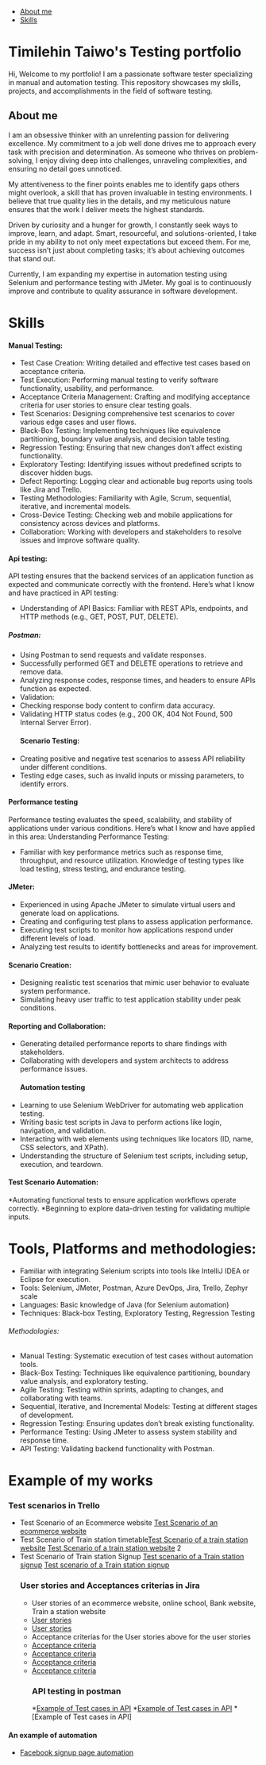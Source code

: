 * [About me](about-me)
* [Skills](skills)
# Timilehin Taiwo's Testing portfolio
Hi, Welcome to my portfolio! I am a passionate software tester specializing in manual and automation testing. This repository showcases my skills, projects, and accomplishments in the field of software testing.
## About me
I am an obsessive thinker with an unrelenting passion for delivering excellence. My commitment to a job well done drives me to approach every task with precision and determination. As someone who thrives on problem-solving, I enjoy diving deep into challenges, unraveling complexities, and ensuring no detail goes unnoticed.

My attentiveness to the finer points enables me to identify gaps others might overlook, a skill that has proven invaluable in testing environments. I believe that true quality lies in the details, and my meticulous nature ensures that the work I deliver meets the highest standards.

Driven by curiosity and a hunger for growth, I constantly seek ways to improve, learn, and adapt. Smart, resourceful, and solutions-oriented, I take pride in my ability to not only meet expectations but exceed them. For me, success isn’t just about completing tasks; it’s about achieving outcomes that stand out.

Currently, I am expanding my expertise in automation testing using Selenium and performance testing with JMeter. My goal is to continuously improve and contribute to quality assurance in software development.

# Skills
#### Manual Testing:
* Test Case Creation: Writing detailed and effective test cases based on acceptance criteria.
* Test Execution: Performing manual testing to verify software functionality, usability, and performance.
* Acceptance Criteria Management: Crafting and modifying acceptance criteria for user stories to ensure clear testing goals.
* Test Scenarios: Designing comprehensive test scenarios to cover various edge cases and user flows.
* Black-Box Testing: Implementing techniques like equivalence partitioning, boundary value analysis, and decision table testing.
* Regression Testing: Ensuring that new changes don’t affect existing functionality.
* Exploratory Testing: Identifying issues without predefined scripts to discover hidden bugs.
* Defect Reporting: Logging clear and actionable bug reports using tools like Jira and Trello.
* Testing Methodologies: Familiarity with Agile, Scrum, sequential, iterative, and incremental models.
* Cross-Device Testing: Checking web and mobile applications for consistency across devices and platforms.
* Collaboration: Working with developers and stakeholders to resolve issues and improve software quality.

#### Api testing:
API testing ensures that the backend services of an application function as expected and communicate correctly with the frontend. Here’s what I know and have practiced in API testing:
* Understanding of API Basics: Familiar with REST APIs, endpoints, and HTTP methods (e.g., GET, POST, PUT, DELETE).
 ##### Postman:
* Using Postman to send requests and validate responses.
* Successfully performed GET and DELETE operations to retrieve and remove data.
* Analyzing response codes, response times, and headers to ensure APIs function as expected.
 * Validation:
* Checking response body content to confirm data accuracy.
* Validating HTTP status codes (e.g., 200 OK, 404 Not Found, 500 Internal Server Error).
  #### Scenario Testing:
* Creating positive and negative test scenarios to assess API reliability under different conditions.
* Testing edge cases, such as invalid inputs or missing parameters, to identify errors.
#### Performance testing
Performance testing evaluates the speed, scalability, and stability of applications under various conditions. Here’s what I know and have applied in this area:
Understanding Performance Testing:
* Familiar with key performance metrics such as response time, throughput, and resource utilization.
Knowledge of testing types like load testing, stress testing, and endurance testing.
#### JMeter:
* Experienced in using Apache JMeter to simulate virtual users and generate load on applications.
* Creating and configuring test plans to assess application performance.
* Executing test scripts to monitor how applications respond under different levels of load.
* Analyzing test results to identify bottlenecks and areas for improvement.
#### Scenario Creation:
* Designing realistic test scenarios that mimic user behavior to evaluate system performance.
* Simulating heavy user traffic to test application stability under peak conditions.
#### Reporting and Collaboration:
* Generating detailed performance reports to share findings with stakeholders.
* Collaborating with developers and system architects to address performance issues.
  #### Automation testing
* Learning to use Selenium WebDriver for automating web application testing.
* Writing basic test scripts in Java to perform actions like login, navigation, and validation.
* Interacting with web elements using techniques like locators (ID, name, CSS selectors, and XPath).
* Understanding the structure of Selenium test scripts, including setup, execution, and teardown.
#### Test Scenario Automation:
*Automating functional tests to ensure application workflows operate correctly.
*Beginning to explore data-driven testing for validating multiple inputs.
# Tools, Platforms and methodologies:
* Familiar with integrating Selenium scripts into tools like IntelliJ IDEA or Eclipse for execution.
* Tools: Selenium, JMeter, Postman, Azure DevOps, Jira, Trello, Zephyr scale
* Languages: Basic knowledge of Java (for Selenium automation)
* Techniques: Black-box Testing, Exploratory Testing, Regression Testing
###### Methodologies:
* Manual Testing: Systematic execution of test cases without automation tools.
* Black-Box Testing: Techniques like equivalence partitioning, boundary value analysis, and exploratory testing.
* Agile Testing: Testing within sprints, adapting to changes, and collaborating with teams.
* Sequential, Iterative, and Incremental Models: Testing at different stages of development.
* Regression Testing: Ensuring updates don’t break existing functionality.
* Performance Testing: Using JMeter to assess system stability and response time.
* API Testing: Validating backend functionality with Postman.

# Example of my works
### Test scenarios in Trello
* Test Scenario of an Ecommerce website [Test Scenario of an ecommerce website](https://github.com/Timilehintaiw/Portfolio/blob/main/media/Cart%20functionalities%20of%20an%20EW.png)
* Test Scenario of Train station timetable[Test Scenario of a train station website](https://github.com/Timilehintaiw/Portfolio/blob/main/media/Train%20station%20timetable%20Scenarios.png) [Test Scenario of a train station website](https://github.com/Timilehintaiw/Portfolio/blob/main/media/Train%20station%20timetable%20Scenarios%202.png) 2
* Test Scenario of Train station Signup [Test scenario of a Train station signup](https://github.com/Timilehintaiw/Portfolio/blob/main/media/Railway%20signup%20scenarios.png)
  [Test scenario of a Train station signup](https://github.com/Timilehintaiw/Portfolio/blob/main/media/Train%20station%20timetable%20Scenarios%202.png)
  ### User stories and Acceptances criterias in Jira
  * User stories of an ecommerce website, online school, Bank website, Train a station website
  *  [User stories](https://github.com/Timilehintaiw/Portfolio/blob/main/media/Acceptance%20criteria%201.png)
  * [User stories](https://github.com/Timilehintaiw/Portfolio/blob/main/media/Acceptance%20criteria%202.png)
  * Acceptance criterias for the User stories above for the user stories
  * [Acceptance criteria](https://github.com/Timilehintaiw/Portfolio/blob/main/media/User%20story%201.png)
  * [Acceptance criteria](https://github.com/Timilehintaiw/Portfolio/blob/main/media/User%20story%202.png)
  * [Acceptance criteria](https://github.com/Timilehintaiw/Portfolio/blob/main/media/User%20story%203.png)
  * [Acceptance criteria](https://github.com/Timilehintaiw/Portfolio/blob/main/media/User%20story%204.png)
    ### API testing in postman
    *[Example of Test cases in API](https://github.com/Timilehintaiw/Portfolio/blob/main/media/API%20PM.png)
    *[Example of Test cases in API](https://github.com/Timilehintaiw/Portfolio/blob/main/media/API%20PM%202.png)
    *[Example of Test cases in API]

  
 #### An example of automation
* [Facebook signup page automation](https://github.com/Timilehintaiw/Portfolio/blob/main/media/Untitled%20video%20-%20Made%20with%20Clipchamp%20(1).mp4)

